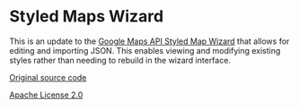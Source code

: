 Styled Maps Wizard
==================

This is an update to the [Google Maps API Styled Map Wizard](http://gmaps-samples-v3.googlecode.com/svn/trunk/styledmaps/wizard/index.html) that allows for editing and importing JSON. This enables viewing and modifying existing styles rather than needing to rebuild in the wizard interface.

[Original source code](https://code.google.com/p/gmaps-samples-v3/)

[Apache License 2.0](http://www.apache.org/licenses/LICENSE-2.0)
